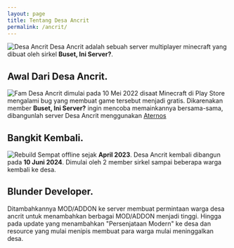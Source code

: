 ```yaml
---
layout: page
title: Tentang Desa Ancrit
permalink: /ancrit/
---
```

![Desa Ancrit](https://cdn.discordapp.com/attachments/850030056633008198/1257819506777128960/title.png?ex=6685cb33&is=668479b3&hm=8ec6668651f48fff855aadc97147cfc014ccbb61ea4e191333dec1c170ca381e&)
Desa Ancrit adalah sebuah server multiplayer minecraft yang dibuat oleh sirkel **Buset, Ini Server?**.

## Awal Dari Desa Ancrit.
![Fam](https://cdn.discordapp.com/attachments/975760670748471357/975761425236656138/Screenshot_20220516-203244_Minecraft.jpg?ex=66855b24&is=668409a4&hm=1bd81b1b824fb19f624ccab04a93b9dd8189152d4ec1b8d6111031afeafe4c0a&)
Desa Ancrit dimulai pada 10 Mei 2022 disaat Minecraft di Play Store mengalami bug yang membuat game tersebut menjadi gratis. Dikarenakan member **Buset, Ini Server?** ingin mencoba memainkannya bersama-sama, dibangunlah server Desa Ancrit menggunakan [Aternos](aternos.org)

## Bangkit Kembali.
![Rebuild](https://cdn.discordapp.com/attachments/790529467700871168/1249473873045360660/IMG_20240610_042258.jpg?ex=6685c139&is=66846fb9&hm=c876beee7b4db1e7f56417218e2cfc59c7fdf585a2fea85564025d70388d7280&)
Sempat offline sejak **April 2023**. Desa Ancrit kembali dibangun pada **10 Juni 2024**. Dimulai oleh 2 member sirkel sampai beberapa warga kembali ke desa.
## Blunder Developer.
Ditambahkannya MOD/ADDON ke server membuat permintaan warga desa ancrit untuk menambahkan berbagai MOD/ADDON menjadi tinggi. Hingga pada update yang menambahkan "Persenjataan Modern" ke desa dan resource yang mulai menipis membuat para warga mulai meninggalkan desa.
